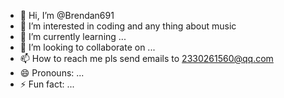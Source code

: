 - 👋 Hi, I’m @Brendan691
- 👀 I’m interested in coding and any thing about music
- 🌱 I’m currently learning ...
- 💞️ I’m looking to collaborate on ...
- 📫 How to reach me pls send emails to 2330261560@qq.com
- 😄 Pronouns: ...
- ⚡ Fun fact: ...

<!---
Brendan691/Brendan691 is a ✨ special ✨ repository because its `README.md` (this file) appears on your GitHub profile.
You can click the Preview link to take a look at your changes.
--->

